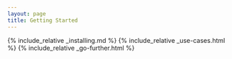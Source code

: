```yaml
---
layout: page
title: Getting Started
---
```


{% include_relative _installing.md %}
{% include_relative _use-cases.html %}
{% include_relative _go-further.html %}